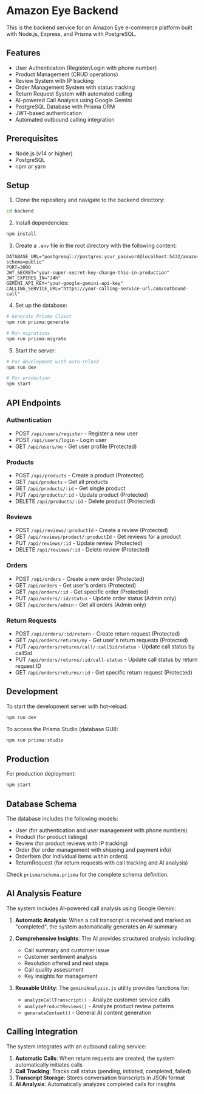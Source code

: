 # Amazon Eye Backend

This is the backend service for an Amazon Eye e-commerce platform built with Node.js, Express, and Prisma with PostgreSQL.

## Features

- User Authentication (Register/Login with phone number)
- Product Management (CRUD operations)
- Review System with IP tracking
- Order Management System with status tracking
- Return Request System with automated calling
- AI-powered Call Analysis using Google Gemini
- PostgreSQL Database with Prisma ORM
- JWT-based authentication
- Automated outbound calling integration

## Prerequisites

- Node.js (v14 or higher)
- PostgreSQL
- npm or yarn

## Setup

1. Clone the repository and navigate to the backend directory:
```bash
cd backend
```

2. Install dependencies:
```bash
npm install
```

3. Create a `.env` file in the root directory with the following content:
```env
DATABASE_URL="postgresql://postgres:your_password@localhost:5432/amazon_clone?schema=public"
PORT=3000
JWT_SECRET="your-super-secret-key-change-this-in-production"
JWT_EXPIRES_IN="24h"
GEMINI_API_KEY="your-google-gemini-api-key"
CALLING_SERVICE_URL="https://your-calling-service-url.com/outbound-call"
```

4. Set up the database:
```bash
# Generate Prisma Client
npm run prisma:generate

# Run migrations
npm run prisma:migrate
```

5. Start the server:
```bash
# For development with auto-reload
npm run dev

# For production
npm start
```

## API Endpoints

### Authentication
- POST `/api/users/register` - Register a new user
- POST `/api/users/login` - Login user
- GET `/api/users/me` - Get user profile (Protected)

### Products
- POST `/api/products` - Create a product (Protected)
- GET `/api/products` - Get all products
- GET `/api/products/:id` - Get single product
- PUT `/api/products/:id` - Update product (Protected)
- DELETE `/api/products/:id` - Delete product (Protected)

### Reviews
- POST `/api/reviews/:productId` - Create a review (Protected)
- GET `/api/reviews/product/:productId` - Get reviews for a product
- PUT `/api/reviews/:id` - Update review (Protected)
- DELETE `/api/reviews/:id` - Delete review (Protected)

### Orders
- POST `/api/orders` - Create a new order (Protected)
- GET `/api/orders` - Get user's orders (Protected)
- GET `/api/orders/:id` - Get specific order (Protected)
- PUT `/api/orders/:id/status` - Update order status (Admin only)
- GET `/api/orders/admin` - Get all orders (Admin only)

### Return Requests
- POST `/api/orders/:id/return` - Create return request (Protected)
- GET `/api/orders/returns/my` - Get user's return requests (Protected)
- PUT `/api/orders/returns/call/:callSid/status` - Update call status by callSid
- PUT `/api/orders/returns/:id/call-status` - Update call status by return request ID
- GET `/api/orders/returns/:id` - Get specific return request (Protected)

## Development

To start the development server with hot-reload:
```bash
npm run dev
```

To access the Prisma Studio (database GUI):
```bash
npm run prisma:studio
```

## Production

For production deployment:
```bash
npm start
```

## Database Schema

The database includes the following models:
- User (for authentication and user management with phone numbers)
- Product (for product listings)
- Review (for product reviews with IP tracking)
- Order (for order management with shipping and payment info)
- OrderItem (for individual items within orders)
- ReturnRequest (for return requests with call tracking and AI analysis)

Check `prisma/schema.prisma` for the complete schema definition.

## AI Analysis Feature

The system includes AI-powered call analysis using Google Gemini:

1. **Automatic Analysis**: When a call transcript is received and marked as "completed", the system automatically generates an AI summary
2. **Comprehensive Insights**: The AI provides structured analysis including:
   - Call summary and customer issue
   - Customer sentiment analysis
   - Resolution offered and next steps
   - Call quality assessment
   - Key insights for management

3. **Reusable Utility**: The `geminiAnalysis.js` utility provides functions for:
   - `analyzeCallTranscript()` - Analyze customer service calls
   - `analyzeProductReviews()` - Analyze product review patterns
   - `generateContent()` - General AI content generation

## Calling Integration

The system integrates with an outbound calling service:

1. **Automatic Calls**: When return requests are created, the system automatically initiates calls
2. **Call Tracking**: Tracks call status (pending, initiated, completed, failed)
3. **Transcript Storage**: Stores conversation transcripts in JSON format
4. **AI Analysis**: Automatically analyzes completed calls for insights 